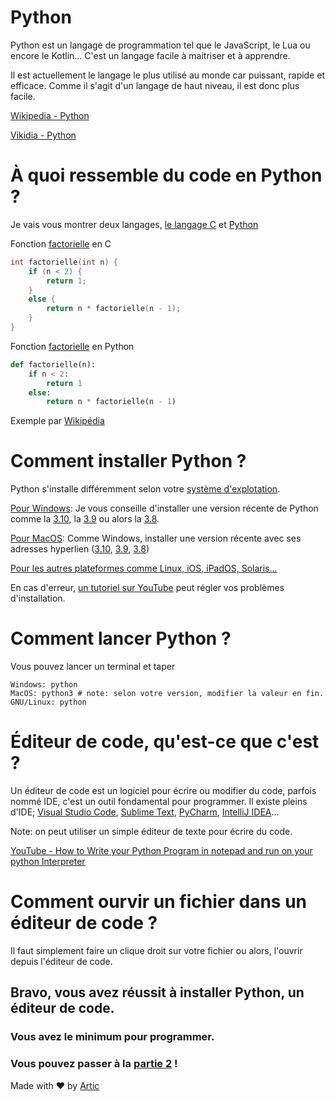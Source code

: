 # Python

Python est un langage de programmation tel que le JavaScript, le Lua ou encore le Kotlin...
C'est un langage facile à maitriser et à apprendre.

Il est actuellement le langage le plus utilisé au monde car puissant, rapide et efficace. Comme il s'agit d'un langage de haut niveau, il est donc plus facile.

[Wikipedia - Python](https://fr.wikipedia.org/wiki/Python_(langage))

[Vikidia - Python](https://fr.vikidia.org/wiki/Python_(langage_de_programmation))

# À quoi ressemble du code en Python ?

Je vais vous montrer deux langages, [le langage C](https://fr.wikipedia.org/wiki/C_(langage)) et [Python](https://fr.wikipedia.org/wiki/Python_(langage))

Fonction [factorielle](https://fr.wikipedia.org/wiki/Factorielle) en C

```c
int factorielle(int n) {
    if (n < 2) {
        return 1;
    }
    else {
        return n * factorielle(n - 1);
    }
}
```
Fonction [factorielle](https://fr.wikipedia.org/wiki/Factorielle) en Python
```python
def factorielle(n):
    if n < 2:
        return 1
    else:
        return n * factorielle(n - 1)
```

Exemple par [Wikipédia](https://fr.wikipedia.org/wiki/Python_(langage))


# Comment installer Python ?

Python s'installe différemment selon votre [système d'explotation](https://fr.wikipedia.org/wiki/Syst%C3%A8me_d%27exploitation).

[Pour Windows](https://www.python.org/downloads/windows/):
Je vous conseille d'installer une version récente de Python comme la [3.10](https://www.python.org/downloads/release/python-3100/), la [3.9](https://www.python.org/downloads/release/python-390/) ou alors la [3.8](https://www.python.org/downloads/release/python-380/).

[Pour MacOS](https://www.python.org/downloads/macos/):
Comme Windows, installer une version récente avec ses adresses hyperlien ([3.10](https://www.python.org/ftp/python/3.10.0/python-3.10.0post2-macos11.pkg), [3.9](https://www.python.org/ftp/python/3.9.0/python-3.9.0-macosx10.9.pkg), [3.8](https://www.python.org/ftp/python/3.8.0/python-3.8.0-macosx10.9.pkg))

[Pour les autres plateformes comme Linux, iOS, iPadOS, Solaris...](https://www.python.org/download/other/)

En cas d'erreur, [un tutoriel sur YouTube](https://youtu.be/3nrCgMTDTdY) peut régler vos problèmes d'installation.

# Comment lancer Python ?

Vous pouvez lancer un terminal et taper 
```
Windows: python
MacOS: python3 # note: selon votre version, modifier la valeur en fin.
GNU/Linux: python
```

# Éditeur de code, qu'est-ce que c'est ?

Un éditeur de code est un logiciel pour écrire ou modifier du code, parfois nommé IDE, c'est un outil fondamental pour programmer.
Il existe pleins d'IDE; [Visual Studio Code](https://code.visualstudio.com/), [Sublime Text](https://www.sublimetext.com/), [PyCharm](https://www.jetbrains.com/fr-fr/pycharm/), [IntelliJ IDEA](https://www.jetbrains.com/fr-fr/idea/)...

Note: on peut utiliser un simple éditeur de texte pour écrire du code.

[YouTube - How to Write your Python Program in notepad and run on your python Interpreter](https://youtu.be/Gyd09SoyoPs)

# Comment ourvir un fichier dans un éditeur de code ?

Il faut simplement faire un clique droit sur votre fichier ou alors, l'ouvrir depuis l'éditeur de code.


## Bravo, vous avez réussit à installer Python, un éditeur de code.
### Vous avez le minimum pour programmer.
### Vous pouvez passer à la [partie 2](https://github.com/ArticOff/Tutoriel-sur-Python/blob/main/2.%20Les%20bases%20de%20Python.md) !

Made with ❤️ by [Artic](https://discord.com/users/855783629047988274)
